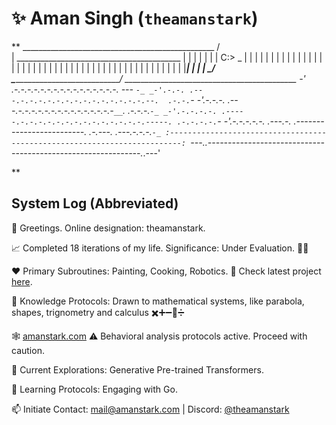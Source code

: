 # ✨ Aman Singh (`theamanstark`)

**
             ________________________________________________
            /                                                \
           |    _________________________________________     |
           |   |                                         |    |
           |   |  C:\> _                                 |    |
           |   |                                         |    |
           |   |                                         |    |
           |   |                                         |    |
           |   |                                         |    |
           |   |                                         |    |
           |   |                                         |    |
           |   |                                         |    |
           |   |                                         |    |
           |   |                                         |    |
           |   |                                         |    |
           |   |                                         |    |
           |   |_________________________________________|    |
           |                                                  |
            \_________________________________________________/
                   \___________________________________/
                ___________________________________________
             _-'    .-.-.-.-.-.-.-.-.-.-.-.-.-.-.-.-.  --- `-_
          _-'.-.-. .---.-.-.-.-.-.-.-.-.-.-.-.-.-.-.--.  .-.-.`-_
       _-'.-.-.-. .---.-.-.-.-.-.-.-.-.-.-.-.-.-.-.-`__`. .-.-.-.`-_
    _-'.-.-.-.-. .-----.-.-.-.-.-.-.-.-.-.-.-.-.-.-.-----. .-.-.-.-.`-_
 _-'.-.-.-.-.-. .---.-. .-------------------------. .-.---. .---.-.-.-.`-_
:-------------------------------------------------------------------------:
`---._.-------------------------------------------------------------._.---' 

**

## System Log (Abbreviated) 

👋  Greetings. Online designation: theamanstark.

📈  Completed 18 iterations of my life. Significance: Under Evaluation. 😶‍🌫️

❤️  Primary Subroutines: Painting, Cooking, Robotics. 🤖 Check latest project [here](https://imstark.link/bionic). 

👻  Knowledge Protocols: Drawn to mathematical systems, like parabola, shapes, trignometry and calculus ✖️➕➖🟰➗

🕸️  [amanstark.com](https://www.amanstark.com)  ⚠️  Behavioral analysis protocols active. Proceed with caution. 

👀  Current Explorations: Generative Pre-trained Transformers.

🌱  Learning Protocols:  Engaging with Go.

📫  Initiate Contact: mail@amanstark.com | Discord: [@theamanstark](https://imstark.link/discord) 
